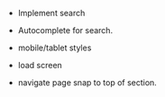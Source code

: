 

- Implement search

- Autocomplete for search.

- mobile/tablet styles

- load screen

- navigate page snap to top of section.

